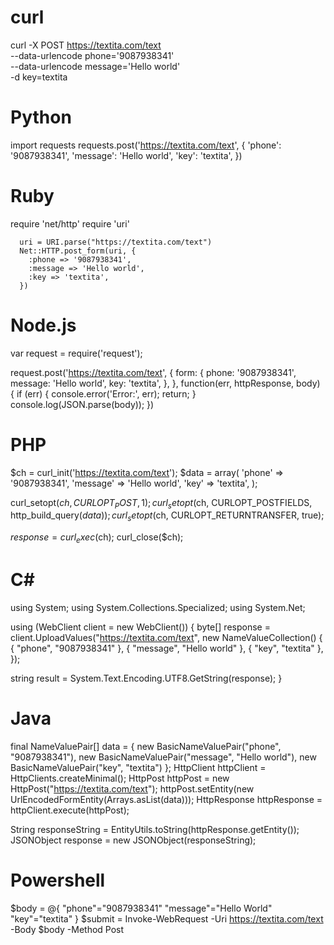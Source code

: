 # curl

curl -X POST https://textita.com/text \
       --data-urlencode phone='9087938341' \
       --data-urlencode message='Hello world' \
       -d key=textita
       
# Python

 import requests
      requests.post('https://textita.com/text', {
        'phone': '9087938341',
        'message': 'Hello world',
        'key': 'textita',
      })
      
# Ruby

require 'net/http'
      require 'uri'

      uri = URI.parse("https://textita.com/text")
      Net::HTTP.post_form(uri, {
        :phone => '9087938341',
        :message => 'Hello world',
        :key => 'textita',
      })
      
# Node.js

var request = require('request');

request.post('https://textita.com/text', {
  form: {
    phone: '9087938341',
    message: 'Hello world',
    key: 'textita',
  },
}, function(err, httpResponse, body) {
  if (err) {
    console.error('Error:', err);
    return;
  }
  console.log(JSON.parse(body));
})
       
       
 # PHP
 
 $ch = curl_init('https://textita.com/text');
$data = array(
  'phone' => '9087938341',
  'message' => 'Hello world',
  'key' => 'textita',
);

curl_setopt($ch, CURLOPT_POST, 1);
curl_setopt($ch, CURLOPT_POSTFIELDS, http_build_query($data));
curl_setopt($ch, CURLOPT_RETURNTRANSFER, true);

$response = curl_exec($ch);
curl_close($ch);

# C#

using System;
using System.Collections.Specialized;
using System.Net;

using (WebClient client = new WebClient())
{
  byte[] response = client.UploadValues("https://textita.com/text", new NameValueCollection() {
    { "phone", "9087938341" },
    { "message", "Hello world" },
    { "key", "textita" },
  });

  string result = System.Text.Encoding.UTF8.GetString(response);
}

# Java

final NameValuePair[] data = {
    new BasicNameValuePair("phone", "9087938341"),
    new BasicNameValuePair("message", "Hello world"),
    new BasicNameValuePair("key", "textita")
};
HttpClient httpClient = HttpClients.createMinimal();
HttpPost httpPost = new HttpPost("https://textita.com/text");
httpPost.setEntity(new UrlEncodedFormEntity(Arrays.asList(data)));
HttpResponse httpResponse = httpClient.execute(httpPost);

String responseString = EntityUtils.toString(httpResponse.getEntity());
JSONObject response = new JSONObject(responseString);

# Powershell

$body = @{
  "phone"="9087938341"
  "message"="Hello World"
  "key"="textita"
}
$submit = Invoke-WebRequest -Uri https://textita.com/text -Body $body -Method Post

